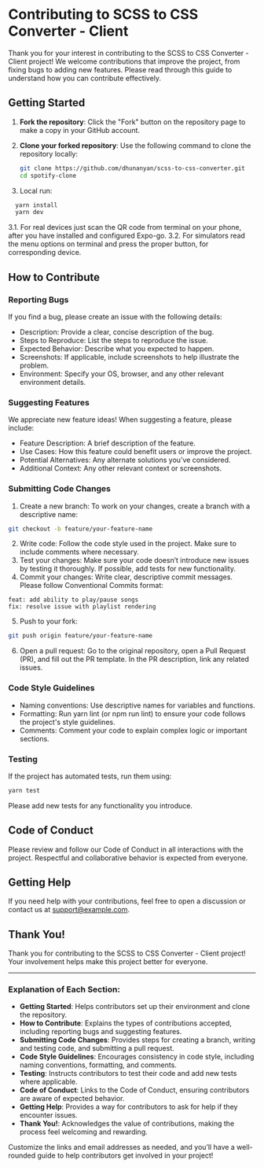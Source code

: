 # Contributing to SCSS to CSS Converter - Client

Thank you for your interest in contributing to the SCSS to CSS Converter - Client project! We welcome contributions that improve the project, from fixing bugs to adding new features. Please read through this guide to understand how you can contribute effectively.

## Getting Started

1. **Fork the repository**: Click the "Fork" button on the repository page to make a copy in your GitHub account.
2. **Clone your forked repository**: Use the following command to clone the repository locally:

   ```bash
   git clone https://github.com/dhunanyan/scss-to-css-converter.git
   cd spotify-clone
   ```

3. Local run:

```bash
  yarn install
  yarn dev
```

3.1. For real devices just scan the QR code from terminal on your phone, after you have installed and configured Expo-go.
3.2. For simulators read the menu options on terminal and press the proper button, for corresponding device.

## How to Contribute

### Reporting Bugs

If you find a bug, please create an issue with the following details:

- Description: Provide a clear, concise description of the bug.
- Steps to Reproduce: List the steps to reproduce the issue.
- Expected Behavior: Describe what you expected to happen.
- Screenshots: If applicable, include screenshots to help illustrate the problem.
- Environment: Specify your OS, browser, and any other relevant environment details.

### Suggesting Features

We appreciate new feature ideas! When suggesting a feature, please include:

- Feature Description: A brief description of the feature.
- Use Cases: How this feature could benefit users or improve the project.
- Potential Alternatives: Any alternate solutions you’ve considered.
- Additional Context: Any other relevant context or screenshots.

### Submitting Code Changes

1. Create a new branch: To work on your changes, create a branch with a descriptive name:

```bash
git checkout -b feature/your-feature-name
```

2. Write code: Follow the code style used in the project. Make sure to include comments where necessary.
3. Test your changes: Make sure your code doesn’t introduce new issues by testing it thoroughly. If possible, add tests for new functionality.
4. Commit your changes: Write clear, descriptive commit messages. Please follow Conventional Commits format:

```vbnet
feat: add ability to play/pause songs
fix: resolve issue with playlist rendering
```

5. Push to your fork:

```bash
git push origin feature/your-feature-name
```

6. Open a pull request: Go to the original repository, open a Pull Request (PR), and fill out the PR template. In the PR description, link any related issues.

### Code Style Guidelines

- Naming conventions: Use descriptive names for variables and functions.
- Formatting: Run yarn lint (or npm run lint) to ensure your code follows the project's style guidelines.
- Comments: Comment your code to explain complex logic or important sections.

### Testing

If the project has automated tests, run them using:

```bash
yarn test
```

Please add new tests for any functionality you introduce.

## Code of Conduct

Please review and follow our Code of Conduct in all interactions with the project. Respectful and collaborative behavior is expected from everyone.

## Getting Help

If you need help with your contributions, feel free to open a discussion or contact us at support@example.com.

## Thank You!

Thank you for contributing to the SCSS to CSS Converter - Client project! Your involvement helps make this project better for everyone.

---

### Explanation of Each Section:

- **Getting Started**: Helps contributors set up their environment and clone the repository.
- **How to Contribute**: Explains the types of contributions accepted, including reporting bugs and suggesting features.
- **Submitting Code Changes**: Provides steps for creating a branch, writing and testing code, and submitting a pull request.
- **Code Style Guidelines**: Encourages consistency in code style, including naming conventions, formatting, and comments.
- **Testing**: Instructs contributors to test their code and add new tests where applicable.
- **Code of Conduct**: Links to the Code of Conduct, ensuring contributors are aware of expected behavior.
- **Getting Help**: Provides a way for contributors to ask for help if they encounter issues.
- **Thank You!**: Acknowledges the value of contributions, making the process feel welcoming and rewarding.

Customize the links and email addresses as needed, and you’ll have a well-rounded guide to help contributors get involved in your project!
